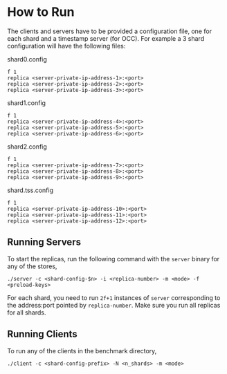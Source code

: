 # How to Run

The clients and servers have to be provided a configuration file, one
for each shard and a timestamp server (for OCC). For example a 3 shard
configuration will have the following files:

shard0.config
```
f 1  
replica <server-private-ip-address-1>:<port>
replica <server-private-ip-address-2>:<port>
replica <server-private-ip-address-3>:<port>
```
shard1.config
```
f 1
replica <server-private-ip-address-4>:<port>
replica <server-private-ip-address-5>:<port>
replica <server-private-ip-address-6>:<port>
```
shard2.config
```
f 1
replica <server-private-ip-address-7>:<port>
replica <server-private-ip-address-8>:<port>
replica <server-private-ip-address-9>:<port>
```
shard.tss.config
```
f 1
replica <server-private-ip-address-10>:<port>
replica <server-private-ip-address-11>:<port>
replica <server-private-ip-address-12>:<port>
```

## Running Servers
To start the replicas, run the following command with the `server`
binary for any of the stores,

`./server -c <shard-config-$n> -i <replica-number> -m <mode> -f <preload-keys>`

For each shard, you need to run `2f+1` instances of `server`
corresponding to the address:port pointed by `replica-number`.
Make sure you run all replicas for all shards.


## Running Clients
To run any of the clients in the benchmark directory,

`./client -c <shard-config-prefix> -N <n_shards> -m <mode>`
